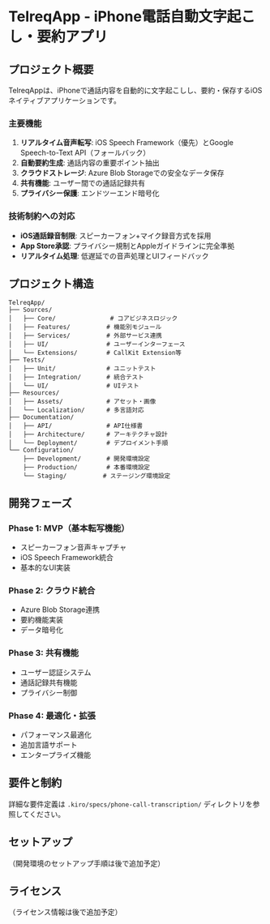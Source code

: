 # TelreqApp - iPhone電話自動文字起こし・要約アプリ

## プロジェクト概要

TelreqAppは、iPhoneで通話内容を自動的に文字起こしし、要約・保存するiOSネイティブアプリケーションです。

### 主要機能

1. **リアルタイム音声転写**: iOS Speech Framework（優先）とGoogle Speech-to-Text API（フォールバック）
2. **自動要約生成**: 通話内容の重要ポイント抽出
3. **クラウドストレージ**: Azure Blob Storageでの安全なデータ保存
4. **共有機能**: ユーザー間での通話記録共有
5. **プライバシー保護**: エンドツーエンド暗号化

### 技術制約への対応

- **iOS通話録音制限**: スピーカーフォン+マイク録音方式を採用
- **App Store承認**: プライバシー規制とAppleガイドラインに完全準拠
- **リアルタイム処理**: 低遅延での音声処理とUIフィードバック

## プロジェクト構造

```
TelreqApp/
├── Sources/
│   ├── Core/               # コアビジネスロジック
│   ├── Features/          # 機能別モジュール
│   ├── Services/          # 外部サービス連携
│   ├── UI/                # ユーザーインターフェース
│   └── Extensions/        # CallKit Extension等
├── Tests/
│   ├── Unit/              # ユニットテスト
│   ├── Integration/       # 統合テスト
│   └── UI/                # UIテスト
├── Resources/
│   ├── Assets/            # アセット・画像
│   └── Localization/      # 多言語対応
├── Documentation/
│   ├── API/               # API仕様書
│   ├── Architecture/      # アーキテクチャ設計
│   └── Deployment/        # デプロイメント手順
└── Configuration/
    ├── Development/       # 開発環境設定
    ├── Production/        # 本番環境設定
    └── Staging/          # ステージング環境設定
```

## 開発フェーズ

### Phase 1: MVP（基本転写機能）
- スピーカーフォン音声キャプチャ
- iOS Speech Framework統合
- 基本的なUI実装

### Phase 2: クラウド統合
- Azure Blob Storage連携
- 要約機能実装
- データ暗号化

### Phase 3: 共有機能
- ユーザー認証システム
- 通話記録共有機能
- プライバシー制御

### Phase 4: 最適化・拡張
- パフォーマンス最適化
- 追加言語サポート
- エンタープライズ機能

## 要件と制約

詳細な要件定義は `.kiro/specs/phone-call-transcription/` ディレクトリを参照してください。

## セットアップ

（開発環境のセットアップ手順は後で追加予定）

## ライセンス

（ライセンス情報は後で追加予定）